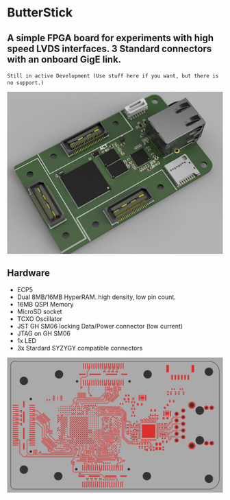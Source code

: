 # ButterStick

## A simple FPGA board for experiments with high speed LVDS interfaces. 3 Standard connectors with an onboard GigE link.

	Still in active Development (Use stuff here if you want, but there is no support.)


![alt-text](documentation/images/render_001.jpg "Layout in progress")

## Hardware

* ECP5 
* Dual 8MB/16MB HyperRAM. high density, low pin count.
* 16MB QSPI Memory
* MicroSD socket
* TCXO Oscillator
* JST GH SM06 locking Data/Power connector (low current)
* JTAG on GH SM06
* 1x LED
* 3x Stardard SYZYGY compatible connectors


![alt-text](documentation/images/proto_top_layer.png "Layout in progress")